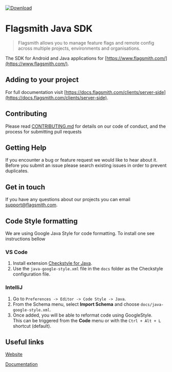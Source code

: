 [![Download](https://img.shields.io/maven-central/v/com.flagsmith/flagsmith-java-client)](https://mvnrepository.com/artifact/com.flagsmith/flagsmith-java-client)

# Flagsmith Java SDK

> Flagsmith allows you to manage feature flags and remote config across multiple projects, environments and organisations.

The SDK for Android and Java applications for [https://www.flagsmith.com/](https://www.flagsmith.com/).

## Adding to your project

For full documentation visit [https://docs.flagsmith.com/clients/server-side](https://docs.flagsmith.com/clients/server-side).

## Contributing

Please read [CONTRIBUTING.md](https://gist.github.com/kyle-ssg/c36a03aebe492e45cbd3eefb21cb0486) for details on our code of conduct, and the process for submitting pull requests

## Getting Help

If you encounter a bug or feature request we would like to hear about it. Before you submit an issue please search existing issues in order to prevent duplicates.

## Get in touch

If you have any questions about our projects you can email <a href="mailto:support@flagsmith.com">support@flagsmith.com</a>.

## Code Style formatting
We are using Google Java Style for code formatting. To install one see instructions bellow

### VS Code
1. Install extension [Checkstyle for Java](https://marketplace.visualstudio.com/items?itemName=shengchen.vscode-checkstyle).  
2. Use the `java-google-style.xml` file in the `docs` folder as the Checkstyle configuration file.  

### IntelliJ
1. Go to `Preferences -> Editor -> Code Style -> Java`.  
2. From the Schema menu, select **Import Schema** and choose `docs/java-google-style.xml`.  
3. Once added, you will be able to reformat code using GoogleStyle.  
   This can be triggered from the **Code** menu or with the `Ctrl + Alt + L` shortcut (default).

## Useful links

[Website](https://www.flagsmith.com/)

[Documentation](https://docs.flagsmith.com/)
